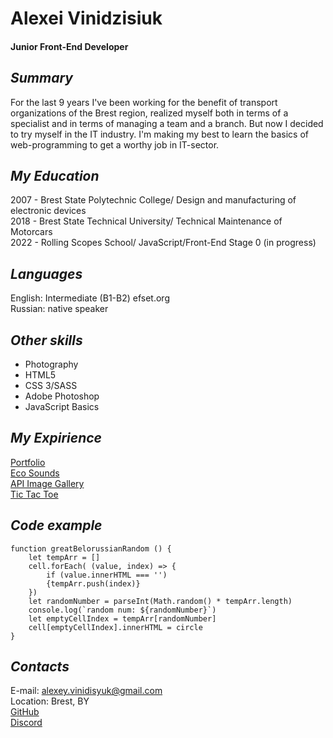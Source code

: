 #  Alexei Vinidzisiuk  
#### Junior Front-End Developer  
  
  
## *Summary*  
For the last 9 years I've been working for the benefit of transport organizations of the Brest region, realized myself both in terms of a specialist and in terms of managing a team and a branch. But now I decided to try myself in the IT industry. I'm making my best to learn the basics of web-programming to get a worthy job in IT-sector.

## *My Education*  
2007 - Brest State Polytechnic College/ Design and manufacturing of electronic devices  
2018 - Brest State Technical University/ Technical Maintenance of Motorcars  
2022 - Rolling Scopes School/ JavaScript/Front-End Stage 0 (in progress)  

## *Languages*  
English: Intermediate (B1-B2) efset.org  
Russian: native speaker  

## *Other skills*  
* Photography  
* HTML5  
* CSS 3/SASS  
* Adobe Photoshop  
* JavaScript Basics  

## *My Expirience*  
[Portfolio](https://canismajor01.github.io/rep01/Portfolio/)  
[Eco Sounds](https://canismajor01.github.io/rep01/eco-sounds/)  
[API Image Gallery](https://canismajor01.github.io/rep01/image-gallery/)  
[Tic Tac Toe](https://canismajor01.github.io/rep01/tic-tac-toe/)  
  
## *Code example* 
```
function greatBelorussianRandom () {
    let tempArr = []
    cell.forEach( (value, index) => {
        if (value.innerHTML === '')  
        {tempArr.push(index)}
    })
    let randomNumber = parseInt(Math.random() * tempArr.length)
    console.log(`random num: ${randomNumber}`)
    let emptyCellIndex = tempArr[randomNumber]
    cell[emptyCellIndex].innerHTML = circle
}
```
  
## *Contacts*  
E-mail: alexey.vinidisyuk@gmail.com  
Location: Brest, BY  
[GitHub](https://github.com/CanisMajor01)  
[Discord](https://discordapp.com/users/919991216580493322)  
